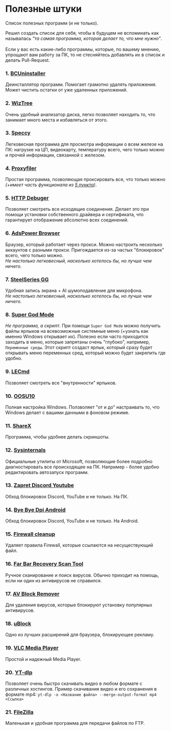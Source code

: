 # Полезные штуки
Список полезных программ (и не только).<br>

Решил создать список для себя, чтобы в будущем не вспоминать как называлась _"та самая программа, которая делает то, что мне нужно"_.<br><br>
Если у вас есть какие-либо программы, которые, по вашему мнению, упрощают вам работу за ПК, то не стесняйтесь добавлять их в список и делать Pull-Request.

### 1. [BCUninstaller](https://github.com/Klocman/Bulk-Crap-Uninstaller)
Деинсталлятор программ. Помогает грамотно удалять приложения. Может чистить остатки от уже удаленных приложений.

### 2. [WizTree](https://diskanalyzer.com/download)
Очень удобный анализатор диска, легко позволяет находить то, что занимает много места и избавляться от этого.

### 3. [Speccy](https://www.ccleaner.com/ru-ru/speccy/download)
Легковесная программа для просмотра информации о всем железе на ПК: нагрузке на ЦП, видеокарту, температуру всего, чего только можно и прочей информации, связанной с железом.

### 4. [Proxyfiler](https://www.proxifier.com/download)
Простая программа, позволяющая проксировать все, что только можно _(+имеет часть функционала из [5 пункта](#5-http-debuger))_.

### 5. [HTTP Debuger](https://www.httpdebugger.com)
Позволяет смотреть все исходящие соединения. Делает это при помощи установки собственного драйвера и сертификата, что гарантирует отображение абсолютно всех соединений.

### 6. [AdsPower Browser](https://www.adspower.com)
Браузер, который работает через прокси. Можно настроить несколько аккаунтов с разными прокси. Пригождается из-за частых "блокировок" всего, чего только можно.<br>
_Не настолько легковесный, насколько хотелось бы, но лучше чем ничего._

### 7. [SteelSeries GG](https://steelseries.com/gg)
Удобная запись экрана + AI шумоподавление для микрофона.<br>
_Не настолько легковесный, насколько хотелось бы, но лучше чем ничего._

### 8. [Super God Mode](https://github.com/ThioJoe/Windows-Super-God-Mode)
_Не программа, а скрипт_. При помощи `Super God Mode` можно получить файлы ярлыков на всевозможные системные меню (+узнать как именно Windows открывает их). Полезно если часто приходится заходить в меню, которые запрятаны очень "глубоко", например, `Переменные среды`. Этот скрипт создаст ярлык, который сразу будет открывать меню переменных сред, который можно будет закрепить где удобно.<br>

### 9. [LECmd](https://github.com/EricZimmerman/LECmd)
Позволяет смотреть все "внутренности" ярлыков.

### 10. [OOSU10](https://www.oo-software.com/en/shutup10)
Полная настройка Windows. Ползволяет "от и до" настраивать то, что Windows делает с вашими данными в фоновом режиме.

### 11. [ShareX](https://getsharex.com)
Программа, чтобы удобнее делать скриншоты.

### 12. [Sysinternals](https://learn.microsoft.com/en-us/sysinternals/downloads)
Официальные утилиты от Microsoft, позволяющие более подробно диагностировать все происходящее на ПК. Например - более удобно редактировать автозапуск программ.

### 13. [Zapret Discord Youtube](https://github.com/Flowseal/zapret-discord-youtube)
Обход блокировок Discord, YouTube и не только. На ПК.

### 14. [Bye Bye Dpi Android](https://github.com/romanvht/ByeDPIAndroid)
Обход блокировок Discord, YouTube и не только. На Android.

### 15. [Firewall cleanup](https://github.com/PoKeRGT/windows-firewall-cleanup)
Удаляет правила Firewall, которые ссылаются на несуществующий файл.

### 16. [Far Bar Recovery Scan Tool](https://www.bleepingcomputer.com/download/farbar-recovery-scan-tool/)
Ручное сканирование и поиск вирусов. Обычно приходит на помощь, если ни один из антивирусов не справился.

### 17. [AV Block Remover](https://www.safezone.cc/resources/av-block-remover-avbr.224/)
Для удаления вирусов, которые блокируют установку популярных антивирусов.

### 18. [uBlock](https://github.com/gorhill/uBlock)
Одно из лучших расширений для браузера, блокирующее рекламу.

### 19. [VLC Media Player](https://www.videolan.org/)
Простой и надежный Media Player.

### 20. [YT-dlp](https://github.com/yt-dlp/yt-dlp)
Позволяет очень быстро скачивать видео в любом формате с различных хостингов. Пример скачивания видео и его сохранения в формате mp4: `yt-dlp -o <Название файла> --merge-output-format mp4 <Ссылка>`

### 21. [FileZilla](https://filezilla-project.org/)
Маленькая и удобная программа для передачи файлов по FTP.
